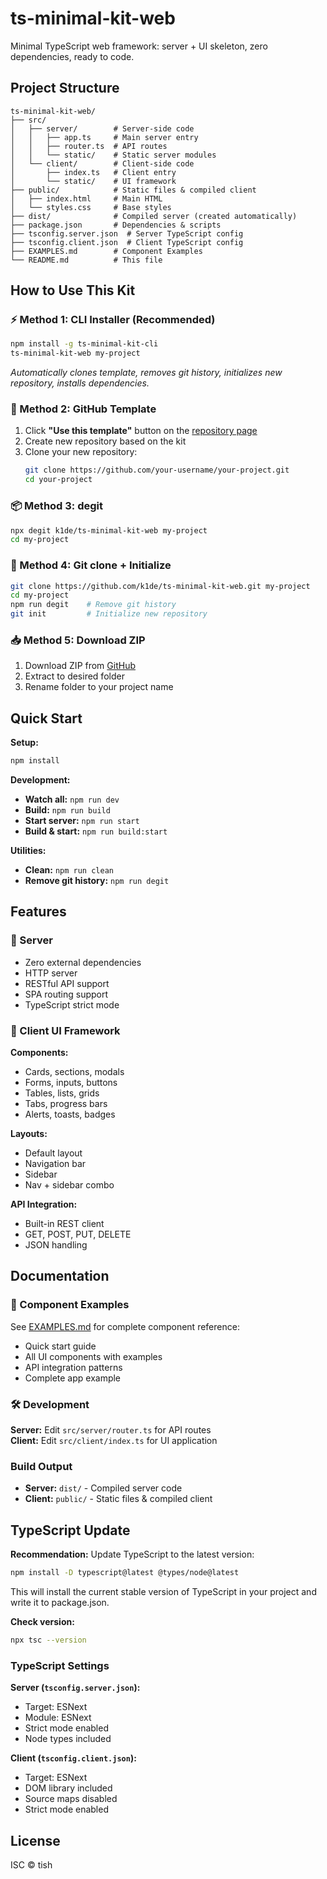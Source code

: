 # ts-minimal-kit-web

Minimal TypeScript web framework: server + UI skeleton, zero dependencies, ready to code.

## Project Structure

```
ts-minimal-kit-web/
├── src/
│   ├── server/        # Server-side code
│   │   ├── app.ts     # Main server entry
│   │   ├── router.ts  # API routes
│   │   └── static/    # Static server modules
│   └── client/        # Client-side code
│       ├── index.ts   # Client entry
│       └── static/    # UI framework
├── public/            # Static files & compiled client
│   ├── index.html     # Main HTML
│   └── styles.css     # Base styles
├── dist/              # Compiled server (created automatically)
├── package.json       # Dependencies & scripts
├── tsconfig.server.json  # Server TypeScript config
├── tsconfig.client.json  # Client TypeScript config
├── EXAMPLES.md        # Component Examples
└── README.md          # This file
```

## How to Use This Kit

### ⚡ Method 1: CLI Installer (Recommended)

```bash
npm install -g ts-minimal-kit-cli
ts-minimal-kit-web my-project
```

_Automatically clones template, removes git history, initializes new repository, installs dependencies._

### 🎯 Method 2: GitHub Template

1. Click **"Use this template"** button on the [repository page](https://github.com/k1de/ts-minimal-kit-web)
2. Create new repository based on the kit
3. Clone your new repository:
    ```bash
    git clone https://github.com/your-username/your-project.git
    cd your-project
    ```

### 📦 Method 3: degit

```bash
npx degit k1de/ts-minimal-kit-web my-project
cd my-project
```

### 🔄 Method 4: Git clone + Initialize

```bash
git clone https://github.com/k1de/ts-minimal-kit-web.git my-project
cd my-project
npm run degit    # Remove git history
git init         # Initialize new repository
```

### 📥 Method 5: Download ZIP

1. Download ZIP from [GitHub](https://github.com/k1de/ts-minimal-kit-web/archive/refs/heads/main.zip)
2. Extract to desired folder
3. Rename folder to your project name

## Quick Start

**Setup:**

```bash
npm install
```

**Development:**

-   **Watch all:** `npm run dev`
-   **Build:** `npm run build`
-   **Start server:** `npm run start`
-   **Build & start:** `npm run build:start`

**Utilities:**

-   **Clean:** `npm run clean`
-   **Remove git history:** `npm run degit`

## Features

### 🚀 Server

-   Zero external dependencies
-   HTTP server
-   RESTful API support
-   SPA routing support
-   TypeScript strict mode

### 🎨 Client UI Framework

**Components:**

-   Cards, sections, modals
-   Forms, inputs, buttons
-   Tables, lists, grids
-   Tabs, progress bars
-   Alerts, toasts, badges

**Layouts:**

-   Default layout
-   Navigation bar
-   Sidebar
-   Nav + sidebar combo

**API Integration:**

-   Built-in REST client
-   GET, POST, PUT, DELETE
-   JSON handling

## Documentation

### 📖 Component Examples

See [EXAMPLES.md](./EXAMPLES.md) for complete component reference:

-   Quick start guide
-   All UI components with examples
-   API integration patterns
-   Complete app example

### 🛠️ Development

**Server:** Edit `src/server/router.ts` for API routes  
**Client:** Edit `src/client/index.ts` for UI application

### Build Output

-   **Server:** `dist/` - Compiled server code
-   **Client:** `public/` - Static files & compiled client

## TypeScript Update

**Recommendation:** Update TypeScript to the latest version:

```bash
npm install -D typescript@latest @types/node@latest
```

This will install the current stable version of TypeScript in your project and write it to package.json.

**Check version:**

```bash
npx tsc --version
```

### TypeScript Settings

**Server (`tsconfig.server.json`):**

-   Target: ESNext
-   Module: ESNext
-   Strict mode enabled
-   Node types included

**Client (`tsconfig.client.json`):**

-   Target: ESNext
-   DOM library included
-   Source maps disabled
-   Strict mode enabled

## License

ISC © tish
